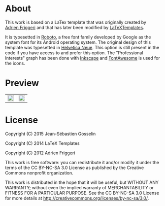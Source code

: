 # About

This work is based on a LaTex template that was originally created
by [Adrien Friggeri](https://github.com/afriggeri/cv) and that has later been modified by [LaTeXTemplates](http://www.LaTeXTemplates.com).

It is typesetted in [Roboto](http://developer.android.com/design/style/typography.html), a free font family developed by Google as the system font for its Android operating system. The original design of this template was typesetted in [Helvetica Neue](http://www.linotype.com/1266/neuehelvetica-family.html). This option is still present in the code if you have access to and prefer this option. The "Professional Interests" graph has been done with [Inkscape](https://inkscape.org/en/) and [FontAwesome](http://fortawesome.github.io/Font-Awesome/) is used for the icons.

# Preview

<table border="0">
  <tr>
    <td align="center" bgcolor=white><img width=100% src="https://github.com/jnsebgosselin/Curriculum-Vitae/blob/master/img/cv1.png"></td>
    <td align="center"><img width=100% src="https://github.com/jnsebgosselin/Curriculum-Vitae/blob/master/img/cv2.png"></td>
  </tr>
</table>

# License

Copyright (C) 2015 Jean-Sébastien Gosselin

Copyright (C) 2014 LaTeX Templates

Copyright (C) 2012 Adrien Friggeri

This work is free software: you can redistribute it and/or modify
it under the terms of the CC BY-NC-SA 3.0 License as published by
the Creative Commons nonprofit organization.

This work is distributed in the hope that it will be useful,
but WITHOUT ANY WARRANTY; without even the implied warranty of
MERCHANTABILITY or FITNESS FOR A PARTICULAR PURPOSE.  See the CC BY-NC-SA 3.0 License for more details at [<http://creativecommons.org/licenses/by-nc-sa/3.0/>](http://creativecommons.org/licenses/by-nc-sa/3.0/).
